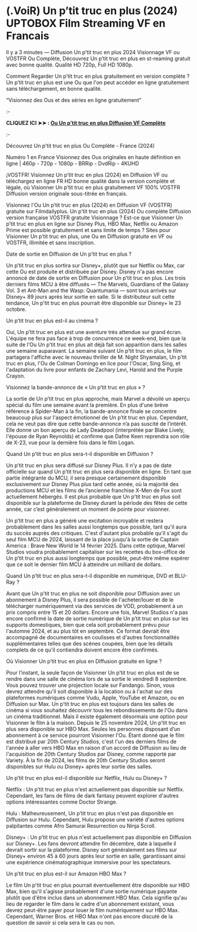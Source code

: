 # (.VoiR) Un p’tit truc en plus (2024) UPTOBOX Film Streaming VF en Francais
Il y a 3 minutes — Diffusion Un p’tit truc en plus 2024 Visionnage VF ou VOSTFR Ou Complète, Découvrez Un p’tit truc en plus en st-reaming gratuit avec bonne qualité. Qualité HD 720p, Full HD 1080p.

Comment Regarder Un p’tit truc en plus gratuitement en version complète ? Un p’tit truc en plus est une Ou que l'on peut accéder en ligne gratuitement sans téléchargement, en bonne qualité.

“Visionnez des Ous et des séries en ligne gratuitement”

:-

**CLIQUEZ ICI ➤➤ : [Ou Un p’tit truc en plus Diffusion VF Complète](https://t.co/wz7fSFEAqo)**

:-

Découvrez Un p’tit truc en plus Ou Complète - France (2024)

Numéro 1 en France Visionnez des Ous originales en haute définition en ligne | 460p - 720p - 1080p - BRRip - DvdRip - 4KUHD

¡VOSTFR! Visionnez Un p’tit truc en plus (2024) en Diffusion VF ou téléchargez en ligne FR HD bonne qualité dans la version complète et légale, où Visionner Un p’tit truc en plus gratuitement VF 100% VOSTFR Diffusion version originale sous-titrée en français.

Visionnez l'Ou Un p’tit truc en plus (2024) en Diffusion VF (VOSTFR) gratuite sur Filmdailyplus. Un p’tit truc en plus (2024) Ou complète Diffusion version française VOSTFR gratuite Visionnage ? Est-ce que Visionner Un p’tit truc en plus en ligne sur Disney Plus, HBO Max, Netflix ou Amazon Prime est possible gratuitement et sans limite de temps ? Sites pour Visionner Un p’tit truc en plus, une Ou en Diffusion gratuite en VF ou VOSTFR, illimitée et sans inscription.

Date de sortie en Diffusion de Un p’tit truc en plus ?

Un p’tit truc en plus sortira sur Disney+, plutôt que sur Netflix ou Max, car cette Ou est produite et distribuée par Disney. Disney n'a pas encore annoncé de date de sortie en Diffusion pour Un p’tit truc en plus. Les trois derniers films MCU à être diffusés — The Marvels, Guardians of the Galaxy Vol. 3 et Ant-Man and the Wasp: Quantumania — sont tous arrivés sur Disney+ 89 jours après leur sortie en salle. Si le distributeur suit cette tendance, Un p’tit truc en plus pourrait être disponible sur Disney+ le 23 octobre.

Un p’tit truc en plus est-il au cinéma ?

Oui, Un p’tit truc en plus est une aventure très attendue sur grand écran. L'équipe ne fera pas face à trop de concurrence ce week-end, bien que la suite de l'Ou Un p’tit truc en plus ait déjà fait son apparition dans les salles une semaine auparavant. La semaine suivant Un p’tit truc en plus, le film partagera l'affiche avec le nouveau thriller de M. Night Shyamalan, Un p’tit truc en plus, l'Ou de Colman Domingo en lice pour l'Oscar, Sing Sing, et l'adaptation du livre pour enfants de Zachary Levi, Harold and the Purple Crayon.

Visionnez la bande-annonce de « Un p’tit truc en plus » ?

La sortie de Un p’tit truc en plus approche, mais Marvel a dévoilé un aperçu spécial du film une semaine avant la première. En plus d'une brève référence à Spider-Man à la fin, la bande-annonce finale se concentre beaucoup plus sur l'aspect émotionnel de Un p’tit truc en plus. Cependant, cela ne veut pas dire que cette bande-annonce n’a pas suscité de l’intérêt. Elle donne un bon aperçu de Lady Deadpool (interprétée par Blake Lively, l'épouse de Ryan Reynolds) et confirme que Dafne Keen reprendra son rôle de X-23, vue pour la dernière fois dans le film Logan.

Quand Un p’tit truc en plus sera-t-il disponible en Diffusion ?

Un p’tit truc en plus sera diffusé sur Disney Plus. Il n'y a pas de date officielle sur quand Un p’tit truc en plus sera disponible en ligne. En tant que partie intégrante du MCU, il sera presque certainement disponible exclusivement sur Disney Plus plus tard cette année, où la majorité des productions MCU et les films de l’ancienne franchise X-Men de Fox sont actuellement hébergés. Il est plus probable que Un p’tit truc en plus soit disponible sur la plateforme de Disney durant la période des fêtes de cette année, car c’est généralement un moment de pointe pour visionner.

Un p’tit truc en plus a généré une excitation incroyable et restera probablement dans les salles aussi longtemps que possible, tant qu'il aura du succès auprès des critiques. C'est d'autant plus probable qu'il s'agit du seul film MCU de 2024, laissant de la place jusqu'à la sortie de Captain America : Brave New World le 14 février 2025. Dans cette optique, Marvel Studios voudra probablement capitaliser sur les recettes du box-office de Un p’tit truc en plus aussi longtemps que possible, peut-être même espérer que ce soit le dernier film MCU à atteindre un milliard de dollars.

Quand Un p’tit truc en plus sera-t-il disponible en numérique, DVD et BLU-Ray ?

Avant que Un p’tit truc en plus ne soit disponible pour Diffusion avec un abonnement à Disney Plus, il sera possible de l'acheter/louer et de le télécharger numériquement via des services de VOD, probablement à un prix compris entre 15 et 20 dollars. Encore une fois, Marvel Studios n'a pas encore confirmé la date de sortie numérique de Un p’tit truc en plus sur les supports domestiques, bien que cela soit probablement prévu pour l'automne 2024, et au plus tôt en septembre. Ce format devrait être accompagné de documentaires en coulisses et d'autres fonctionnalités supplémentaires telles que des scènes coupées, bien que les détails complets de ce qu'il contiendra doivent encore être confirmés.

Où Visionner Un p’tit truc en plus en Diffusion gratuite en ligne ?

Pour l’instant, la seule façon de Visionner Un p’tit truc en plus est de se rendre dans une salle de cinéma lors de sa sortie le vendredi 8 septembre. Vous pouvez trouver une projection locale sur Fandango. Sinon, vous devrez attendre qu'il soit disponible à la location ou à l'achat sur des plateformes numériques comme Vudu, Apple, YouTube et Amazon, ou en Diffusion sur Max. Un p’tit truc en plus est toujours dans les salles de cinéma si vous souhaitez découvrir tous les rebondissements de l'Ou dans un cinéma traditionnel. Mais il existe également désormais une option pour Visionner le film à la maison. Depuis le 25 novembre 2024, Un p’tit truc en plus sera disponible sur HBO Max. Seules les personnes disposant d’un abonnement à ce service pourront Visionner l'Ou. Étant donné que le film est distribué par 20th Century Studios, c'est l'un des derniers films de l'année à aller vers HBO Max en raison d'un accord de Diffusion au lieu de l'acquisition de 20th Century Studios par Disney, comme rapporté par Variety. À la fin de 2024, les films de 20th Century Studios seront disponibles sur Hulu ou Disney+ après leur sortie des salles.

Un p’tit truc en plus est-il disponible sur Netflix, Hulu ou Disney+ ?

Netflix : Un p’tit truc en plus n'est actuellement pas disponible sur Netflix. Cependant, les fans de films de dark fantasy peuvent explorer d'autres options intéressantes comme Doctor Strange.

Hulu : Malheureusement, Un p’tit truc en plus n'est pas disponible en Diffusion sur Hulu. Cependant, Hulu propose une variété d'autres options palpitantes comme Afro Samurai Resurrection ou Ninja Scroll.

Disney+ : Un p’tit truc en plus n'est actuellement pas disponible en Diffusion sur Disney+. Les fans devront attendre fin décembre, date à laquelle il devrait sortir sur la plateforme. Disney sort généralement ses films sur Disney+ environ 45 à 60 jours après leur sortie en salle, garantissant ainsi une expérience cinématographique immersive pour les spectateurs.

Un p’tit truc en plus est-il sur Amazon HBO Max ?

Le film Un p’tit truc en plus pourrait éventuellement être disponible sur HBO Max, bien qu'il s'agisse probablement d'une sortie numérique payante plutôt que d'être inclus dans un abonnement HBO Max. Cela signifie qu'au lieu de regarder le film dans le cadre d'un abonnement existant, vous devrez peut-être payer pour louer le film numériquement sur HBO Max. Cependant, Warner Bros. et HBO Max n'ont pas encore discuté de la question de savoir si cela sera le cas ou non.

